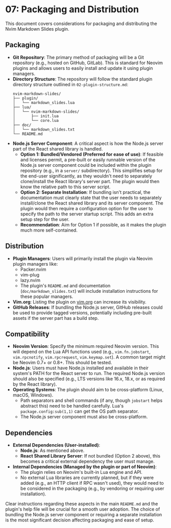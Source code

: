 # 07: Packaging and Distribution

This document covers considerations for packaging and distributing the Nvim Markdown Slides plugin.

## Packaging

*   **Git Repository**: The primary method of packaging will be a Git repository (e.g., hosted on GitHub, GitLab). This is standard for Neovim plugins and allows users to easily install and update it using plugin managers.
*   **Directory Structure**: The repository will follow the standard plugin directory structure outlined in `02-plugin-structure.md`:
    ```
    nvim-markdown-slides/
    ├── plugin/
    │   └── markdown_slides.lua
    ├── lua/
    │   └── nvim-markdown-slides/
    │       ├── init.lua
    │       └── core.lua
    ├── doc/
    │   └── markdown_slides.txt
    └── README.md
    ```
*   **Node.js Server Component**: A critical aspect is how the Node.js server part of the React shared library is handled.
    *   **Option 1: Bundled/Vendored (Preferred for ease of use)**: If feasible and licenses permit, a pre-built or easily runnable version of the Node.js server component could be included within the plugin repository (e.g., in a `server/` subdirectory). This simplifies setup for the end-user significantly, as they wouldn't need to separately clone/install the React library's server part. The plugin would then know the relative path to this server script.
    *   **Option 2: Separate Installation**: If bundling isn't practical, the documentation must clearly state that the user needs to separately install/clone the React shared library and its server component. The plugin would then require a configuration option for the user to specify the path to the server startup script. This adds an extra setup step for the user.
    *   **Recommendation**: Aim for Option 1 if possible, as it makes the plugin much more self-contained.

## Distribution

*   **Plugin Managers**: Users will primarily install the plugin via Neovim plugin managers like:
    *   Packer.nvim
    *   vim-plug
    *   lazy.nvim
    *   The plugin's `README.md` and documentation (`doc/markdown_slides.txt`) will include installation instructions for these popular managers.
*   **Vim.org**: Listing the plugin on [vim.org](https://www.vim.org) can increase its visibility.
*   **GitHub Releases**: If bundling the Node.js server, GitHub releases could be used to provide tagged versions, potentially including pre-built assets if the server part has a build step.

## Compatibility

*   **Neovim Version**: Specify the minimum required Neovim version. This will depend on the Lua API functions used (e.g., `vim.fn.jobstart`, `vim.rpcnotify`, `vim.rpcrequest`, `vim.keymap.set`). A common target might be Neovim 0.7+ or 0.8+. This should be tested.
*   **Node.js**: Users must have Node.js installed and available in their system's PATH for the React server to run. The required Node.js version should also be specified (e.g., LTS versions like 16.x, 18.x, or as required by the React library).
*   **Operating Systems**: The plugin should aim to be cross-platform (Linux, macOS, Windows).
    *   Path separators and shell commands (if any, though `jobstart` helps abstract this) need to be handled carefully. Lua's `package.config:sub(1,1)` can get the OS path separator.
    *   The Node.js server component must also be cross-platform.

## Dependencies

*   **External Dependencies (User-installed)**:
    *   **Node.js**: As mentioned above.
    *   **React Shared Library Server**: If not bundled (Option 2 above), this becomes a critical external dependency the user must manage.
*   **Internal Dependencies (Managed by the plugin or part of Neovim)**:
    *   The plugin relies on Neovim's built-in Lua engine and API.
    *   No external Lua libraries are currently planned, but if they were added (e.g., an HTTP client if RPC wasn't used), they would need to be considered in the packaging (e.g., by vendoring or requiring user installation).

Clear instructions regarding these aspects in the main `README.md` and the plugin's help file will be crucial for a smooth user adoption. The choice of bundling the Node.js server component or requiring a separate installation is the most significant decision affecting packaging and ease of setup.
```
